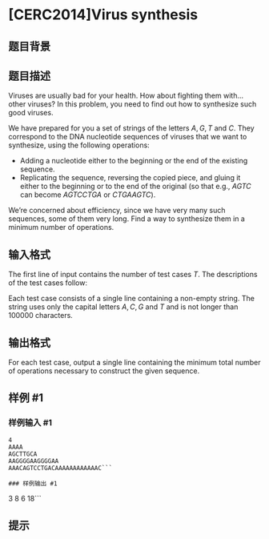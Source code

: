 # [CERC2014]Virus synthesis

## 题目背景



## 题目描述

Viruses are usually bad for your health. How about fighting them with... other viruses? In this problem, you need to find out how to synthesize such good viruses.

We have prepared for you a set of strings of the letters $A, G, T$ and $C$. They correspond to the DNA nucleotide sequences of viruses that we want to synthesize, using the following operations:

   - Adding a nucleotide either to the beginning or the end of the existing sequence.
   - Replicating the sequence, reversing the copied piece, and gluing it either to the beginning or to the end of the original (so that e.g., $AGTC$ can become $AGTCCTGA$ or $CTGAAGTC$).

We’re concerned about efficiency, since we have very many such sequences, some of them very long. Find a way to synthesize them in a minimum number of operations.


## 输入格式

The first line of input contains the number of test cases $T$. The descriptions of the test cases follow:

Each test case consists of a single line containing a non-empty string. The string uses only the capital letters $A, C, G$ and $T$ and is not longer than $100 000$ characters.


## 输出格式

For each test case, output a single line containing the minimum total number of operations necessary to construct the given sequence.


## 样例 #1

### 样例输入 #1
```
4
AAAA
AGCTTGCA
AAGGGGAAGGGGAA
AAACAGTCCTGACAAAAAAAAAAAAC```

### 样例输出 #1

```
3
8
6
18```

## 提示


